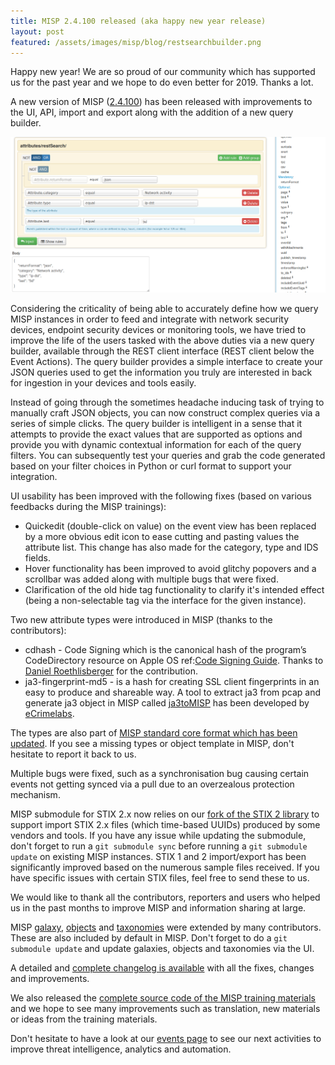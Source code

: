```yaml
---
title: MISP 2.4.100 released (aka happy new year release)
layout: post
featured: /assets/images/misp/blog/restsearchbuilder.png
---
```


Happy new year! We are so proud of our community which has supported us for the past year and we hope to do even better for 2019. Thanks a lot.

A new version of MISP ([2.4.100](https://github.com/MISP/MISP/tree/v2.4.100)) has been released with improvements to the UI, API, import and export along with the addition of a new query builder.

![](/assets/images/misp/blog/restsearchbuilder.png)

Considering the criticality of being able to accurately define how we query MISP instances in order to feed and integrate with network security devices, endpoint security devices or monitoring tools, we have tried to improve the life of the users tasked with the above duties via a new query builder, available through the REST client interface (REST client below the Event Actions). The query builder provides a simple interface to create your JSON queries used to get
the information you truly are interested in back for ingestion in your devices and tools easily.

Instead of going through the sometimes headache inducing task of trying to manually craft JSON objects, you can now construct complex queries via a series of simple clicks. The query builder is intelligent in a sense that it attempts to provide the exact values that are supported as options and provide you with dynamic contextual information for each of the query filters. You can subsequently test your queries and grab the code generated based on your filter choices in Python or curl format to support your integration.

UI usability has been improved with the following fixes (based on various feedbacks during the MISP trainings):

- Quickedit (double-click on value) on the event view has been replaced by a more obvious edit icon to ease cutting and pasting values the attribute list. This change has also made for the category, type and IDS fields.
- Hover functionality has been improved to avoid glitchy popovers and a scrollbar was added along with multiple bugs that were fixed.
- Clarification of the old hide tag functionality to clarify it's intended effect (being a non-selectable tag via the interface for the given instance).

Two new attribute types were introduced in MISP (thanks to the contributors):

- cdhash - Code Signing which is the canonical hash of the program’s CodeDirectory resource on Apple OS ref:[Code Signing Guide](https://developer.apple.com/library/archive/documentation/Security/Conceptual/CodeSigningGuide/RequirementLang/RequirementLang.html). Thanks to [Daniel Roethlisberger](https://github.com/droe) for the contribution.
- ja3-fingerprint-md5 - is a hash for creating SSL client fingerprints in an easy to produce and shareable way. A tool to extract ja3 from pcap and generate ja3 object in MISP called [ja3toMISP](https://github.com/eCrimeLabs/ja3toMISP) has been developed by [eCrimelabs](https://www.ecrimelabs.com/blog/2018/12/30/ja3-to-misp-tool-released).

The types are also part of [MISP standard core format which has been updated](https://tools.ietf.org/html/draft-dulaunoy-misp-core-format-06). If you see a missing types or object template in MISP, don't hesitate to report it back to us.

Multiple bugs were fixed, such as a synchronisation bug causing certain events not getting synced via a pull due to an overzealous protection mechanism.

MISP submodule for STIX 2.x now relies on our [fork of the STIX 2 library](https://github.com/MISP/cti-python-stix2) to support import STIX 2.x files (which time-based UUIDs) produced by some vendors and tools. If you have any issue while updating the submodule, don't forget to run a `git submodule sync` before running a `git submodule update` on existing MISP instances. STIX 1 and 2 import/export has been significantly improved based on the numerous sample files received. If you have specific issues with certain STIX files, feel free to send these to us.

We would like to thank all the contributors, reporters and users who helped us in the past months to improve MISP and information sharing at large.

MISP [galaxy](/galaxy.pdf), [objects](/objects.pdf) and [taxonomies](/taxonomies.pdf) were extended by many contributors. These are also included by default in MISP. Don't forget to do a `git submodule update` and update galaxies, objects and taxonomies via the UI.

A detailed and [complete changelog is available](http://www.misp-project.org/Changelog.txt) with all the fixes, changes and improvements.

We also released the [complete source code of the MISP training materials](https://github.com/MISP/misp-training) and we hope to see many improvements such as translation, new materials or ideas from the training materials.

Don't hesitate to have a look at our [events page](http://www.misp-project.org/events/) to see our next activities to improve threat intelligence, analytics and automation.

